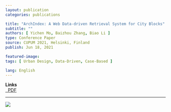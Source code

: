```yaml
---
layout: publication
categories: publications

title: "ArchIndex: A Web Data-driven Retrieval System for City Blocks"
subtitle: ""
authors: [ Yichen Mo, Baizhou Zhang, Biao Li ]
type: Conference Paper
source: CUPUM 2021, Helsinki, Finland
publish: Jun 18, 2021

featured-image: 
tags: [ Urban Design, Data-Driven, Case-Based ]

lang: English
---
```


**Links**  
<a href="/images/pdfs/archindex_1.pdf">
<i class="fas fa-file-pdf fa-fw" data-toggle="tooltip" data-placement="bottom" title="PDF Download"></i>&nbsp;
PDF
</a>

---

![](https://archialgo-com-sources.oss-cn-hangzhou.aliyuncs.com/images/202301161414477.gif)
